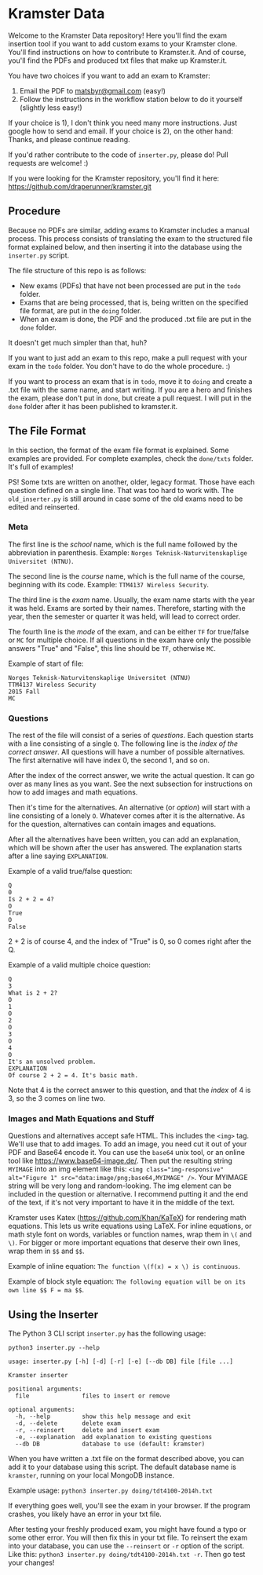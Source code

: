 # Kramster Data

Welcome to the Kramster Data repository! Here you'll find the exam insertion tool if you want to add custom exams to your Kramster clone. You'll find instructions on how to contribute to Kramster.it. And of course, you'll find the PDFs and produced txt files that make up Kramster.it.

You have two choices if you want to add an exam to Kramster:
1) Email the PDF to matsbyr@gmail.com (easy!)
2) Follow the instructions in the workflow station below to do it yourself (slightly less easy!)

If your choice is 1), I don't think you need many more instructions. Just google how to send and email. If your choice is 2), on the other hand: Thanks, and please continue reading.

If you'd rather contribute to the code of `inserter.py`, please do! Pull requests are welcome! :)

If you were looking for the Kramster repository, you'll find it here: https://github.com/draperunner/kramster.git

## Procedure
Because no PDFs are similar, adding exams to Kramster includes a manual process. This process consists of
translating the exam to the structured file format explained below, and then inserting it into the database using the
`inserter.py` script.

The file structure of this repo is as follows:

* New exams (PDFs) that have not been processed are put in the `todo` folder.
* Exams that are being processed, that is, being written on the specified file format, are put in the `doing` folder.
* When an exam is done, the PDF and the produced .txt file are put in the `done` folder.

It doesn't get much simpler than that, huh?

If you want to just add an exam to this repo, make a pull request with your exam in the `todo` folder. You don't have to do the whole procedure. :)

If you want to process an exam that is in `todo`, move it to `doing` and create a .txt file with the same name, and start writing. If you are a hero and finishes the exam, please don't put in `done`, but create a pull request. I will put in the `done` folder after it has been published to kramster.it.

## The File Format
In this section, the format of the exam file format is explained. Some examples are provided. For complete examples, check the `done/txts` folder. It's full of examples!

PS! Some txts are written on another, older, legacy format. Those have each question defined on a single line. That was too hard to work with. The `old_inserter.py` is still around in case some of the old exams need to be edited and reinserted.

### Meta
The first line is the _school_ name, which is the full name followed by the abbreviation in parenthesis. Example: `Norges Teknisk-Naturvitenskaplige Universitet (NTNU)`.

The second line is the _course_ name, which is the full name of the course, beginning with its code. Example: `TTM4137 Wireless Security`.

The third line is the _exam_ name. Usually, the exam name starts with the year it was held. Exams are sorted by their names. Therefore, starting
with the year, then the semester or quarter it was held, will lead to correct order.

The fourth line is the _mode_ of the exam, and can be either `TF` for true/false or `MC` for multiple choice. If all questions in the exam have only the possible answers "True" and "False", this line should be `TF`, otherwise `MC`.

Example of start of file:
```
Norges Teknisk-Naturvitenskaplige Universitet (NTNU)
TTM4137 Wireless Security
2015 Fall
MC
```

### Questions
The rest of the file will consist of a series of _questions_. Each question starts with a line consisting of a single `Q`. The following line is the _index of the correct answer_. All questions will have a number of possible alternatives. The first alternative will have index 0, the second 1, and so on.

After the index of the correct answer, we write the actual question. It can go over as many lines as you want. See the next subsection for instructions on how to add images and math equations.

Then it's time for the alternatives. An alternative (or _option_) will start with a line consisting of a lonely `O`. Whatever comes after it is the alternative. As for the question, alternatives can contain images and equations.

After all the alternatives have been written, you can add an explanation, which will be shown after the user has answered. The explanation starts after a line saying `EXPLANATION`.

Example of a valid true/false question:
```
Q
0
Is 2 + 2 = 4?
O
True
O
False
```
2 + 2 is of course 4, and the index of "True" is 0, so 0 comes right after the Q.


Example of a valid multiple choice question:
```
Q
3
What is 2 + 2?
O
1
O
2
O
3
O
4
O
It's an unsolved problem.
EXPLANATION
Of course 2 + 2 = 4. It's basic math.
```
Note that 4 is the correct answer to this question, and that the _index_ of 4 is 3, so the 3 comes on line two.

### Images and Math Equations and Stuff
Questions and alternatives accept safe HTML. This includes the `<img>` tag. We'll use that to add images.
To add an image, you need cut it out of your PDF and Base64 encode it. You can use the `base64` unix tool, or an online tool like https://www.base64-image.de/. Then put the resulting string `MYIMAGE` into an img element like this: `<img class="img-responsive" alt="Figure 1" src="data:image/png;base64,MYIMAGE" />`. Your MYIMAGE string will be very long and random-looking. The img element can be included in the question or alternative. I recommend putting it and the end of the text, if it's not very important to have it in the middle of the text.

Kramster uses Katex (https://github.com/Khan/KaTeX) for rendering math equations. This lets us write equations using LaTeX. For inline equations, or math style font on words, variables or function names, wrap them in `\(` and `\)`. For bigger or more important equations that deserve their own lines, wrap them in `$$` and `$$`.

Example of inline equation: `The function \(f(x) = x \) is continuous`.

Example of block style equation: `The following equation will be on its own line $$ F = ma $$`.

## Using the Inserter
The Python 3 CLI script `inserter.py` has the following usage:
```
python3 inserter.py --help
```
```
usage: inserter.py [-h] [-d] [-r] [-e] [--db DB] file [file ...]

Kramster inserter

positional arguments:
  file               files to insert or remove

optional arguments:
  -h, --help         show this help message and exit
  -d, --delete       delete exam
  -r, --reinsert     delete and insert exam
  -e, --explanation  add explanation to existing questions
  --db DB            database to use (default: kramster)
```

When you have written a .txt file on the format described above, you can add it to your database using this script. The default database name is `kramster`, running on your local MongoDB instance.

Example usage: `python3 inserter.py doing/tdt4100-2014h.txt`

If everything goes well, you'll see the exam in your browser. If the program crashes, you likely have an error in your txt file.

After testing your freshly produced exam, you might have found a typo or some other error. You will then fix this in your txt file. To reinsert the exam into your database, you can use the `--reinsert` or `-r` option of the script. Like this: `python3 inserter.py doing/tdt4100-2014h.txt -r`. Then go test your changes!
